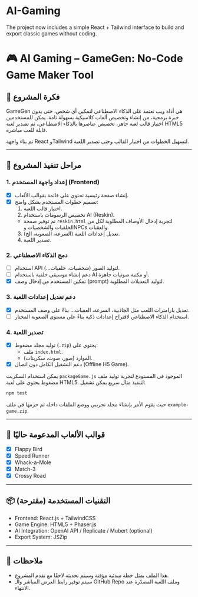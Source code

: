 # AI-Gaming
The project now includes a simple React + Tailwind interface to build and export classic games without coding.

# 🎮 AI Gaming – GameGen: No-Code Game Maker Tool

## 🧠 فكرة المشروع
GameGen هي أداة ويب تعتمد على الذكاء الاصطناعي لتمكين أي شخص، حتى بدون خبرة برمجية، من إنشاء وتخصيص ألعاب كلاسيكية بسهولة تامة. يمكن للمستخدمين اختيار قالب لعبة جاهز، تخصيص عناصرها بالذكاء الاصطناعي، ثم تصدير لعبة HTML5 قابلة للعب مباشرة.

تم بناء واجهة React وTailwind لتسهيل الخطوات من اختيار القالب وحتى تصدير اللعبة.

---

## 🚀 مراحل تنفيذ المشروع

### 1. إعداد واجهة المستخدم (Frontend)
- [x] إنشاء صفحة رئيسية تحتوي على قائمة بقوالب الألعاب.
- [x] تصميم خطوات المستخدم بشكل واضح:
  1. اختيار قالب اللعبة.
  2. تخصيص الرسومات باستخدام AI (Reskin).
  - تم توفير صفحة `reskin.html` لتجربة إدخال الأوصاف المطلوبة لكل من الخلفيات والشخصيات وNPCs والعقبات.
  3. تعديل إعدادات اللعبة (السرعة، الصعوبة، الخ).
  4. تصدير اللعبة.

### 2. دمج الذكاء الاصطناعي
- [ ] استخدام API لتوليد الصور (شخصيات، خلفيات...).
- [ ] دعم إنشاء موسيقى خلفية باستخدام AI أو مكتبة صوتيات جاهزة.
- [x] تمكين المستخدم من إدخال وصف (prompt) لتوليد التعديلات المطلوبة.

### 3. دعم تعديل إعدادات اللعبة
- [x] تعديل بارامترات اللعب مثل الجاذبية، السرعة، العقبات... بناءً على وصف المستخدم.
- [ ] استخدام الذكاء الاصطناعي لاقتراح إعدادات ذكية بناءً على مستوى الصعوبة المختار.

### 4. تصدير اللعبة
- [x] توليد مجلد مضغوط (`.zip`) يحتوي على:
  - ملف `index.html`.
  - الموارد (صور، صوت، سكربتات).
- [x] دعم التشغيل الكامل دون اتصال (Offline H5 Game).

يمكن استخدام السكربت `packageGame.js` الموجود في المستودع لتجربة
توليد ملف مضغوط يحتوي على لعبة HTML5. لتنفيذ مثال سريع يمكن تشغيل:

```bash
npm test
```

حيث يقوم الأمر بإنشاء مجلد تجريبي ووضع الملفات داخله ثم حزمها في ملف
`example-game.zip`.

---

## 🎯 قوالب الألعاب المدعومة حاليًا
- [x] Flappy Bird
- [x] Speed Runner
- [x] Whack-a-Mole
- [x] Match-3
- [x] Crossy Road

---

## 📦 التقنيات المستخدمة (مقترحة)
- Frontend: React.js + TailwindCSS
- Game Engine: HTML5 + Phaser.js
- AI Integration: OpenAI API / Replicate / Mubert (optional)
- Export System: JSZip

---

## 📌 ملاحظات
- هذا الملف يمثل خطة مبدئية مؤقتة وسيتم تحديثه لاحقًا مع تقدم المشروع.
- سيتم توفير رابط العرض المباشر والـ GitHub Repo وملف اللعبة المصدّرة عند الانتهاء.

